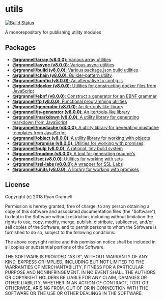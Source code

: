 # utils

[![Build Status](https://travis-ci.org/rgrannell1/utils.svg?branch=master)](https://travis-ci.org/rgrannell1/utils)

A monorepository for publishing utility modules

## Packages

- [**@rgrannell/array (v8.0.0)**: Various array utilities](../../tree/master/packages/array)
- [**@rgrannell/async (v8.0.0)**: Various async utilities](../../tree/master/packages/async)
- [**@rgrannell/build (v8.0.0)**: Various package.json build utilities](../../tree/master/packages/build)
- [**@rgrannell/chain (v8.0.0)**: Builder-pattern utility](../../tree/master/packages/chain)
- [**@rgrannell/config (v8.0.0)**: An alternative to config.js](../../tree/master/packages/config)
- [**@rgrannell/docker (v8.0.0)**: Utilities for constructing docker files from JavaScript](../../tree/master/packages/docker)
- [**@rgrannell/ebnf (v8.0.0)**: Construct a generator for an EBNF grammar](../../tree/master/packages/ebnf)
- [**@rgrannell/fp (v8.0.0)**: Functional programming utilities](../../tree/master/packages/fp)
- [**@rgrannell/generator (v8.0.0)**: An itertools like library](../../tree/master/packages/generator)
- [**@rgrannell/js-generator (v8.0.0)**: An itertools-like library](../../tree/master/packages/js-generator)
- [**@rgrannell/markdown (v8.0.0)**: A utility library for generating markdown from JavaScript](../../tree/master/packages/markdown)
- [**@rgrannell/mustache (v8.0.0)**: A utility library for generating mustache templates from JavaScript](../../tree/master/packages/mustache)
- [**@rgrannell/object (v8.0.0)**: A utility library for working with objects](../../tree/master/packages/object)
- [**@rgrannell/promise (v8.0.0)**: Utilities for working with promises](../../tree/master/packages/promise)
- [**@rgrannell/pulp (v8.0.0)**: A rational, tiny build system](../../tree/master/packages/pulp)
- [**@rgrannell/readme (v8.0.0)**: A tool for generating readme's](../../tree/master/packages/readme)
- [**@rgrannell/set (v8.0.0)**: Utilities for working with sets](../../tree/master/packages/set)
- [**@rgrannell/ssl-labs (v8.0.0)**: A wrapper for SSL-Labs](../../tree/master/packages/ssl-labs)
- [**@rgrannell/units (v8.0.0)**: A library for working with promises](../../tree/master/packages/units)

## License


Copyright (c) 2018 Ryan Grannell

Permission is hereby granted, free of charge, to any person obtaining a copy
of this software and associated documentation files (the "Software"), to deal
in the Software without restriction, including without limitation the rights
to use, copy, modify, merge, publish, distribute, sublicense, and/or sell
copies of the Software, and to permit persons to whom the Software is
furnished to do so, subject to the following conditions:

The above copyright notice and this permission notice shall be included in all
copies or substantial portions of the Software.

THE SOFTWARE IS PROVIDED "AS IS", WITHOUT WARRANTY OF ANY KIND, EXPRESS OR
IMPLIED, INCLUDING BUT NOT LIMITED TO THE WARRANTIES OF MERCHANTABILITY,
FITNESS FOR A PARTICULAR PURPOSE AND NONINFRINGEMENT. IN NO EVENT SHALL THE
AUTHORS OR COPYRIGHT HOLDERS BE LIABLE FOR ANY CLAIM, DAMAGES OR OTHER
LIABILITY, WHETHER IN AN ACTION OF CONTRACT, TORT OR OTHERWISE, ARISING FROM,
OUT OF OR IN CONNECTION WITH THE SOFTWARE OR THE USE OR OTHER DEALINGS IN THE
SOFTWARE.